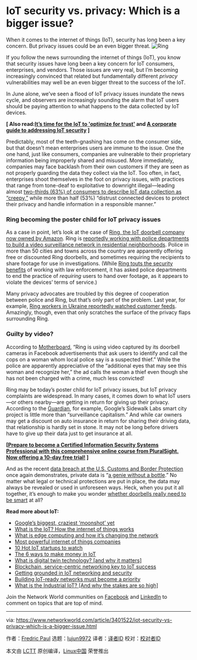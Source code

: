 [#]: collector: (lujun9972)
[#]: translator: ( )
[#]: reviewer: ( )
[#]: publisher: ( )
[#]: url: ( )
[#]: subject: (IoT security vs. privacy: Which is a bigger issue?)
[#]: via: (https://www.networkworld.com/article/3401522/iot-security-vs-privacy-which-is-a-bigger-issue.html)
[#]: author: (Fredric Paul https://www.networkworld.com/author/Fredric-Paul/)

IoT security vs. privacy: Which is a bigger issue?
======
When it comes to the internet of things (IoT), security has long been a key concern. But privacy issues could be an even bigger threat.
![Ring][1]

If you follow the news surrounding the internet of things (IoT), you know that security issues have long been a key concern for IoT consumers, enterprises, and vendors. Those issues are very real, but I’m becoming increasingly convinced that related but fundamentally different _privacy_ vulnerabilities may well be an even bigger threat to the success of the IoT.

In June alone, we’ve seen a flood of IoT privacy issues inundate the news cycle, and observers are increasingly sounding the alarm that IoT users should be paying attention to what happens to the data collected by IoT devices.

**[ Also read:[It’s time for the IoT to 'optimize for trust'][2] and [A corporate guide to addressing IoT security][2] ]**

Predictably, most of the teeth-gnashing has come on the consumer side, but that doesn’t mean enterprises users are immune to the issue. One the one hand, just like consumers, companies are vulnerable to their proprietary information being improperly shared and misused. More immediately, companies may face backlash from their own customers if they are seen as not properly guarding the data they collect via the IoT. Too often, in fact, enterprises shoot themselves in the foot on privacy issues, with practices that range from tone-deaf to exploitative to downright illegal—leading almost [two-thirds (63%) of consumers to describe IoT data collection as “creepy,”][3] while more than half (53%) “distrust connected devices to protect their privacy and handle information in a responsible manner.”

### Ring becoming the poster child for IoT privacy issues

As a case in point, let’s look at the case of [Ring, the IoT doorbell company now owned by Amazon][4]. Ring is [reportedly working with police departments to build a video surveillance network in residential neighborhoods][5]. Police in more than 50 cities and towns across the country are apparently offering free or discounted Ring doorbells, and sometimes requiring the recipients to share footage for use in investigations. (While [Ring touts the security benefits][6] of working with law enforcement, it has asked police departments to end the practice of _requiring_ users to hand over footage, as it appears to violate the devices’ terms of service.)

Many privacy advocates are troubled by this degree of cooperation between police and Ring, but that’s only part of the problem. Last year, for example, [Ring workers in Ukraine reportedly watched customer feeds][7]. Amazingly, though, even that only scratches the surface of the privacy flaps surrounding Ring.

### Guilty by video?

According to [Motherboard][8], “Ring is using video captured by its doorbell cameras in Facebook advertisements that ask users to identify and call the cops on a woman whom local police say is a suspected thief.” While the police are apparently appreciative of the “additional eyes that may see this woman and recognize her,” the ad calls the woman a thief even though she has not been charged with a crime, much less convicted!

Ring may be today’s poster child for IoT privacy issues, but IoT privacy complaints are widespread. In many cases, it comes down to what IoT users—or others nearby—are getting in return for giving up their privacy. According to the [Guardian][9], for example, Google’s Sidewalk Labs smart city project is little more than “surveillance capitalism.” And while car owners may get a discount on auto insurance in return for sharing their driving data, that relationship is hardly set in stone. It may not be long before drivers have to give up their data just to get insurance at all.

**[[Prepare to become a Certified Information Security Systems Professional with this comprehensive online course from PluralSight. Now offering a 10-day free trial!][10] ]**

And as the recent [data breach at the U.S. Customs and Border Protection][11] once again demonstrates, private data is “[a genie without a bottle][12].” No matter what legal or technical protections are put in place, the data may always be revealed or used in unforeseen ways. Heck, when you put it all together, it’s enough to make you wonder [whether doorbells really need to be smart][13] at all?

**Read more about IoT:**

  * [Google’s biggest, craziest ‘moonshot’ yet][14]
  * [What is the IoT? How the internet of things works][15]
  * [What is edge computing and how it’s changing the network][16]
  * [Most powerful internet of things companies][17]
  * [10 Hot IoT startups to watch][18]
  * [The 6 ways to make money in IoT][19]
  * [What is digital twin technology? [and why it matters]][20]
  * [Blockchain, service-centric networking key to IoT success][21]
  * [Getting grounded in IoT networking and security][22]
  * [Building IoT-ready networks must become a priority][23]
  * [What is the Industrial IoT? [And why the stakes are so high]][24]



Join the Network World communities on [Facebook][25] and [LinkedIn][26] to comment on topics that are top of mind.

--------------------------------------------------------------------------------

via: https://www.networkworld.com/article/3401522/iot-security-vs-privacy-which-is-a-bigger-issue.html

作者：[Fredric Paul][a]
选题：[lujun9972][b]
译者：[译者ID](https://github.com/译者ID)
校对：[校对者ID](https://github.com/校对者ID)

本文由 [LCTT](https://github.com/LCTT/TranslateProject) 原创编译，[Linux中国](https://linux.cn/) 荣誉推出

[a]: https://www.networkworld.com/author/Fredric-Paul/
[b]: https://github.com/lujun9972
[1]: https://images.idgesg.net/images/article/2019/04/ringvideodoorbellpro-100794084-large.jpg
[2]: https://www.networkworld.com/article/3269165/internet-of-things/a-corporate-guide-to-addressing-iot-security-concerns.html
[3]: https://www.cpomagazine.com/data-privacy/consumers-still-concerned-about-iot-security-and-privacy-issues/
[4]: https://www.cnbc.com/2018/02/27/amazon-buys-ring-a-former-shark-tank-reject.html
[5]: https://www.cnet.com/features/amazons-helping-police-build-a-surveillance-network-with-ring-doorbells/
[6]: https://blog.ring.com/2019/02/14/how-rings-neighbors-creates-safer-more-connected-communities/
[7]: https://www.theinformation.com/go/b7668a689a
[8]: https://www.vice.com/en_us/article/pajm5z/amazon-home-surveillance-company-ring-law-enforcement-advertisements
[9]: https://www.theguardian.com/cities/2019/jun/06/toronto-smart-city-google-project-privacy-concerns
[10]: https://pluralsight.pxf.io/c/321564/424552/7490?u=https%3A%2F%2Fwww.pluralsight.com%2Fpaths%2Fcertified-information-systems-security-professional-cisspr
[11]: https://www.washingtonpost.com/technology/2019/06/10/us-customs-border-protection-says-photos-travelers-into-out-country-were-recently-taken-data-breach/?utm_term=.0f3a38aa40ca
[12]: https://smartbear.com/blog/test-and-monitor/data-scientists-are-sexy-and-7-more-surprises-from/
[13]: https://slate.com/tag/should-this-thing-be-smart
[14]: https://www.networkworld.com/article/3058036/google-s-biggest-craziest-moonshot-yet.html
[15]: https://www.networkworld.com/article/3207535/internet-of-things/what-is-the-iot-how-the-internet-of-things-works.html
[16]: https://www.networkworld.com/article/3224893/internet-of-things/what-is-edge-computing-and-how-it-s-changing-the-network.html
[17]: https://www.networkworld.com/article/2287045/internet-of-things/wireless-153629-10-most-powerful-internet-of-things-companies.html
[18]: https://www.networkworld.com/article/3270961/internet-of-things/10-hot-iot-startups-to-watch.html
[19]: https://www.networkworld.com/article/3279346/internet-of-things/the-6-ways-to-make-money-in-iot.html
[20]: https://www.networkworld.com/article/3280225/internet-of-things/what-is-digital-twin-technology-and-why-it-matters.html
[21]: https://www.networkworld.com/article/3276313/internet-of-things/blockchain-service-centric-networking-key-to-iot-success.html
[22]: https://www.networkworld.com/article/3269736/internet-of-things/getting-grounded-in-iot-networking-and-security.html
[23]: https://www.networkworld.com/article/3276304/internet-of-things/building-iot-ready-networks-must-become-a-priority.html
[24]: https://www.networkworld.com/article/3243928/internet-of-things/what-is-the-industrial-iot-and-why-the-stakes-are-so-high.html
[25]: https://www.facebook.com/NetworkWorld/
[26]: https://www.linkedin.com/company/network-world
